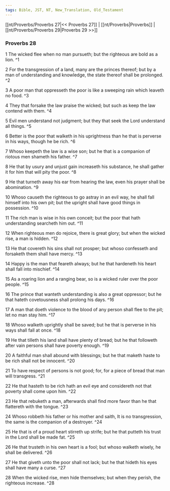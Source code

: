 ```yaml
---
tags: Bible, JST, NT, New_Translation, Old_Testament
---
```


[[nt/Proverbs/Proverbs 27|<< Proverbs 27]] | [[nt/Proverbs|Proverbs]] | [[nt/Proverbs/Proverbs 29|Proverbs 29 >>]]

### Proverbs 28

1 The wicked flee when no man pursueth; but the righteous are bold as a lion.  ^1

2 For the transgression of a land, many are the princes thereof; but by a man of understanding and knowledge, the state thereof shall be prolonged.  ^2

3 A poor man that oppresseth the poor is like a sweeping rain which leaveth no food.  ^3

4 They that forsake the law praise the wicked; but such as keep the law contend with them.  ^4

5 Evil men understand not judgment; but they that seek the Lord understand all things.  ^5

6 Better is the poor that walketh in his uprightness than he that is perverse in his ways, though he be rich.  ^6

7 Whoso keepeth the law is a wise son; but he that is a companion of riotous men shameth his father.  ^7

8 He that by usury and unjust gain increaseth his substance, he shall gather it for him that will pity the poor.  ^8

9 He that turneth away his ear from hearing the law, even his prayer shall be abomination.  ^9

10 Whoso causeth the righteous to go astray in an evil way, he shall fall himself into his own pit; but the upright shall have good things in possession.  ^10

11 The rich man is wise in his own conceit; but the poor that hath understanding searcheth him out.  ^11

12 When righteous men do rejoice, there is great glory; but when the wicked rise, a man is hidden.  ^12

13 He that covereth his sins shall not prosper; but whoso confesseth and forsaketh them shall have mercy.  ^13

14 Happy is the man that feareth always; but he that hardeneth his heart shall fall into mischief.  ^14

15 As a roaring lion and a ranging bear, so is a wicked ruler over the poor people.  ^15

16 The prince that wanteth understanding is also a great oppressor; but he that hateth covetousness shall prolong his days.  ^16

17 A man that doeth violence to the blood of any person shall flee to the pit; let no man stay him.  ^17

18 Whoso walketh uprightly shall be saved; but he that is perverse in his ways shall fall at once.  ^18

19 He that tilleth his land shall have plenty of bread; but he that followeth after vain persons shall have poverty enough.  ^19

20 A faithful man shall abound with blessings; but he that maketh haste to be rich shall not be innocent.  ^20

21 To have respect of persons is not good; for, for a piece of bread that man will transgress.  ^21

22 He that hasteth to be rich hath an evil eye and considereth not that poverty shall come upon him.  ^22

23 He that rebuketh a man, afterwards shall find more favor than he that flattereth with the tongue.  ^23

24 Whoso robbeth his father or his mother and saith, It is no transgression, the same is the companion of a destroyer.  ^24

25 He that is of a proud heart stirreth up strife; but he that putteth his trust in the Lord shall be made fat.  ^25

26 He that trusteth in his own heart is a fool; but whoso walketh wisely, he shall be delivered.  ^26

27 He that giveth unto the poor shall not lack; but he that hideth his eyes shall have many a curse.  ^27

28 When the wicked rise, men hide themselves; but when they perish, the righteous increase.  ^28

 
